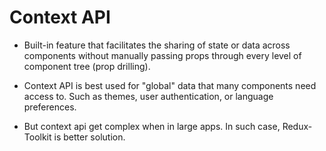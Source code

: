 # Context API

- Built-in feature that facilitates the sharing of state or data across components without manually passing props through every level of component tree (prop drilling).

- Context API is best used for "global" data that many components need access to. Such as themes, user authentication, or language preferences.

- But context api get complex when in large apps. In such case, Redux-Toolkit is better solution.